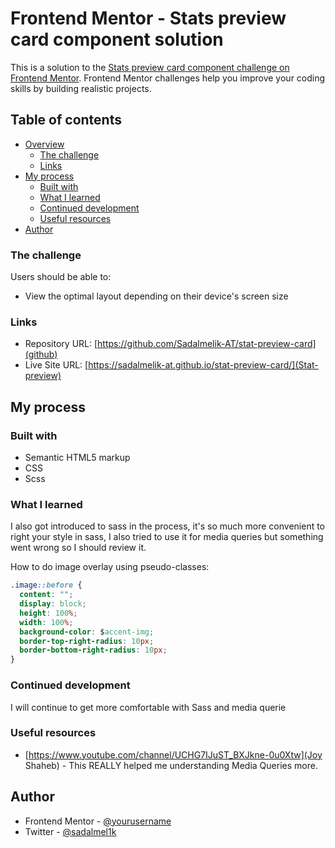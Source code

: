 # Frontend Mentor - Stats preview card component solution

This is a solution to the [Stats preview card component challenge on Frontend Mentor](https://www.frontendmentor.io/challenges/stats-preview-card-component-8JqbgoU62). Frontend Mentor challenges help you improve your coding skills by building realistic projects.

## Table of contents

- [Overview](#overview)
  - [The challenge](#the-challenge)
  - [Links](#links)
- [My process](#my-process)
  - [Built with](#built-with)
  - [What I learned](#what-i-learned)
  - [Continued development](#continued-development)
  - [Useful resources](#useful-resources)
- [Author](#author)

### The challenge

Users should be able to:

- View the optimal layout depending on their device's screen size

### Links

- Repository URL: [https://github.com/Sadalmelik-AT/stat-preview-card](github)
- Live Site URL: [https://sadalmelik-at.github.io/stat-preview-card/](Stat-preview)

## My process

### Built with

- Semantic HTML5 markup
- CSS
- Scss

### What I learned

I also got introduced to sass in the process, it's so much more convenient to right your style in sass, I also tried to use it for media queries but something went wrong so I should review it.

How to do image overlay using pseudo-classes:

```css
.image::before {
  content: "";
  display: block;
  height: 100%;
  width: 100%;
  background-color: $accent-img;
  border-top-right-radius: 10px;
  border-bottom-right-radius: 10px;
}
```

### Continued development

I will continue to get more comfortable with Sass and media querie

### Useful resources

- [https://www.youtube.com/channel/UCHG7IJuST_BXJkne-0u0Xtw](Joy Shaheb) - This REALLY helped me understanding Media Queries more.

## Author

- Frontend Mentor - [@yourusername](https://www.frontendmentor.io/profile/yourusername)
- Twitter - [@sadalmel1k](https://www.twitter.com/sadalmel1k)
